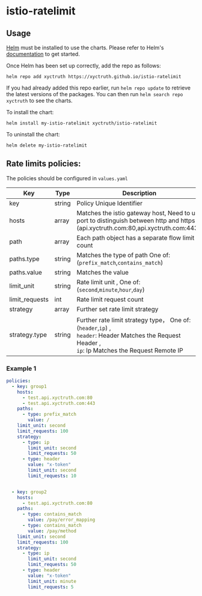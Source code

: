 # istio-ratelimit

## Usage

[Helm](https://helm.sh) must be installed to use the charts.  Please refer to
Helm's [documentation](https://helm.sh/docs) to get started.

Once Helm has been set up correctly, add the repo as follows:

    helm repo add xyctruth https://xyctruth.github.io/istio-ratelimit

If you had already added this repo earlier, run `helm repo update` to retrieve
the latest versions of the packages.  You can then run `helm search repo
xyctruth` to see the charts.

To install the <chart-name> chart:

    helm install my-istio-ratelimit xyctruth/istio-ratelimit

To uninstall the chart:

    helm delete my-istio-ratelimit

## Rate limits policies:

The policies should be configured in `values.yaml`

| Key            | Type   | Description                                                                                                                                                  | 
|----------------|--------|--------------------------------------------------------------------------------------------------------------------------------------------------------------|
| key            | string | Policy Unique Identifier                                                                                                                                     |
| hosts          | array  | Matches the istio gateway host, Need to use port to distinguish between http and https ,(api.xyctruth.com:80,api.xyctruth.com:443).                          |
| path           | array  | Each path object has a separate flow limit count                                                                                                             |
| paths.type     | string | Matches the type of path  One of: (`prefix_match`,`contains_match`)                                                                                          |
| paths.value    | string | Matches the value                                                                                                                                            |
| limit_unit     | string | Rate limit unit , One of: (`second`,`minute`,`hour`,`day`)                                                                                                   |
| limit_requests | int    | Rate limit request count                                                                                                                                     |
| strategy       | array  | Further set rate limit strategy                                                                                                                              |
| strategy.type  | string | Further rate limit strategy type， One of: (`header`,`ip`) , <br/>`header`: Header Matches the Request Header  ,<br/>`ip`: Ip   Matches the Request Remote IP |

### Example 1

```yaml
policies:
  - key: group1
    hosts:
      - test.api.xyctruth.com:80
      - test.api.xyctruth.com:443
    paths:
      - type: prefix_match
        value: /
    limit_unit: second
    limit_requests: 100
    strategy:
      - type: ip
        limit_unit: second
        limit_requests: 50
      - type: header
        value: "x-token"
        limit_unit: second
        limit_requests: 10


  - key: group2
    hosts:
      - test.api.xyctruth.com:80
    paths:
      - type: contains_match
        value: /pay/error_mapping
      - type: contains_match
        value: /pay/method
    limit_unit: second
    limit_requests: 100
    strategy:
      - type: ip
        limit_unit: second
        limit_requests: 50
      - type: header
        value: "x-token"
        limit_unit: minute
        limit_requests: 5
```